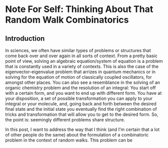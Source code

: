 # Note For Self: Thinking About That Random Walk Combinatorics

## Introduction

In sciences, we often have similar types of problems or structures that come back over and over again in all sorts of context. From a pretty basic point of view, solving an algebraic equation/system of equation is a problem that is constantly used in a variety of contexts. This is also the case of the eigenvector-eigenvalue problem that arrizes in quantum mechanics or in solving for the equation of motion of classically coupled oscillators, for amongst other places. You can also see a resemblance in the solving of an organic chemistry problem and the resolution of an integral: You start off with a certain form, and you want to end up with different form. You have at your disposition, a set of possible transformation you can apply to your integral or your molecule, and, going back and forth between the desired final state and the initial state you eventually find the right combination of tricks and transformation that will allow you to get to the desired form. So, the point is: seemingly different problems share structure.

In this post, I want to address the way that I think (and I'm certain that a lot of other people do the same) about the formulation of a combinatoric problem in the context of random walks. This problem can be 
